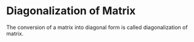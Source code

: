 # Diagonalization of Matrix

The conversion of a matrix into diagonal form is called diagonalization of matrix.